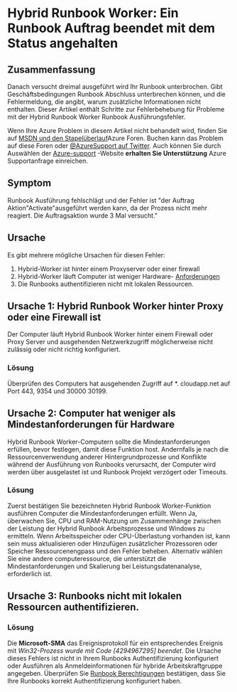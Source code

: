 <properties
   pageTitle="Hybrid Runbook Worker: Ein Runbook Auftrag beendet mit dem Status angehalten | Microsoft Azure"
   description="Symptome Ursachen und Lösungsmöglichkeiten für Hybrid Runbook Worker Beendigung Auftragsfehlers."
   services="automation"
   documentationCenter=""
   authors="mgoedtel"
   manager="jwhit"
   editor="tysonn" />
<tags
   ms.service="automation"
   ms.devlang="na"
   ms.topic="article"
   ms.tgt_pltfrm="na"
   ms.workload="infrastructure-services"
   ms.date="08/17/2016"
   ms.author="magoedte" />

# <a name="hybrid-runbook-worker-a-runbook-job-terminates-with-a-status-of-suspended"></a>Hybrid Runbook Worker: Ein Runbook Auftrag beendet mit dem Status angehalten

## <a name="summary"></a>Zusammenfassung

Danach versucht dreimal ausgeführt wird Ihr Runbook unterbrochen. Gibt Geschäftsbedingungen Runbook Abschluss unterbrechen können, und die Fehlermeldung, die angibt, warum zusätzliche Informationen nicht enthalten. Dieser Artikel enthält Schritte zur Fehlerbehebung für Probleme mit der Hybrid Runbook Worker Runbook Ausführungsfehler.

Wenn Ihre Azure Problem in diesem Artikel nicht behandelt wird, finden Sie auf [MSDN und den Stapelüberlauf](https://azure.microsoft.com/support/forums/)Azure Foren. Buchen kann das Problem auf diese Foren oder [ @AzureSupport auf Twitter](https://twitter.com/AzureSupport). Auch können Sie durch Auswählen der [Azure-support](https://azure.microsoft.com/support/options/) -Website **erhalten Sie Unterstützung** Azure Supportanfrage einreichen.

## <a name="symptom"></a>Symptom

Runbook Ausführung fehlschlägt und der Fehler ist "der Auftrag Aktion"Activate"ausgeführt werden kann, da der Prozess nicht mehr reagiert. Die Auftragsaktion wurde 3 Mal versucht."


## <a name="cause"></a>Ursache

Es gibt mehrere mögliche Ursachen für diesen Fehler: 

  1. Hybrid-Worker ist hinter einem Proxyserver oder einer firewall
  2. Hybrid-Worker läuft Computer ist weniger Hardware- [Anforderungen](automation-hybrid-runbook-worker.md#hybrid-runbook-worker-requirements) 
  3. Die Runbooks authentifizieren nicht mit lokalen Ressourcen.


## <a name="cause-1-hybrid-runbook-worker-is-behind-proxy-or-firewall"></a>Ursache 1: Hybrid Runbook Worker hinter Proxy oder eine Firewall ist

Der Computer läuft Hybrid Runbook Worker hinter einem Firewall oder Proxy Server und ausgehenden Netzwerkzugriff möglicherweise nicht zulässig oder nicht richtig konfiguriert.

### <a name="solution"></a>Lösung

Überprüfen des Computers hat ausgehenden Zugriff auf *. cloudapp.net auf Port 443, 9354 und 30000 30199. 

## <a name="cause-2-computer-has-less-than-minimum-hardware-requirements"></a>Ursache 2: Computer hat weniger als Mindestanforderungen für Hardware

Hybrid Runbook Worker-Computern sollte die Mindestanforderungen erfüllen, bevor festlegen, damit diese Funktion host. Andernfalls je nach die Ressourcenverwendung anderer Hintergrundprozesse und Konflikte während der Ausführung von Runbooks verursacht, der Computer wird werden über ausgelastet ist und Runbook Projekt verzögert oder Timeouts. 

### <a name="solution"></a>Lösung 

Zuerst bestätigen Sie bezeichneten Hybrid Runbook Worker-Funktion ausführen Computer die Mindestanforderungen erfüllt.  Wenn Ja, überwachen Sie, CPU und RAM-Nutzung um Zusammenhänge zwischen der Leistung der Hybrid Runbook Arbeitsprozesse und Windows zu ermitteln.  Wenn Arbeitsspeicher oder CPU-Überlastung vorhanden ist, kann sein muss aktualisieren oder Hinzufügen zusätzlicher Prozessoren oder Speicher Ressourcenengpass und den Fehler beheben. Alternativ wählen Sie eine andere computeressource, die unterstützt die Mindestanforderungen und Skalierung bei Leistungsdatenanalyse, erforderlich ist.         

## <a name="cause-3-runbooks-cannot-authenticate-with-local-resources"></a>Ursache 3: Runbooks nicht mit lokalen Ressourcen authentifizieren.

### <a name="solution"></a>Lösung

Die **Microsoft-SMA** das Ereignisprotokoll für ein entsprechendes Ereignis mit *Win32-Prozess wurde mit Code [4294967295] beendet*.  Die Ursache dieses Fehlers ist nicht in Ihrem Runbooks Authentifizierung konfiguriert oder Ausführen als Anmeldeinformationen für hybride Arbeitskraftgruppe angegeben.  Überprüfen Sie [Runbook Berechtigungen](automation-hybrid-runbook-worker.md#runbook-permissions) bestätigen, dass Sie Ihre Runbooks korrekt Authentifizierung konfiguriert haben.  


 

